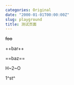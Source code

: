 ```yaml
---
categories: Original
date: "2000-01-01T00:00:00Z"
slug: playground
title: 测试页面
---
```


~~foo~~

++bar++

==baz==

H~2~O

1^st^
